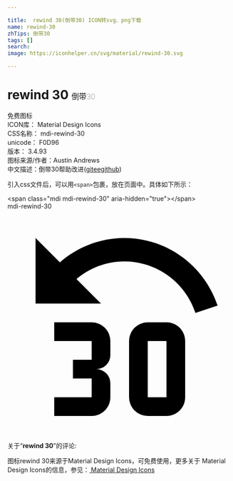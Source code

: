 ```yaml
---

title:  rewind 30(倒带30) ICON转svg、png下载
name: rewind-30
zhTips: 倒带30
tags: []
search: 
image: https://iconhelper.cn/svg/material/rewind-30.svg

---
```


# rewind 30  <small style="font-size: 60%;font-weight: 100">倒带30</small>


<div class="detail-page">
<p>
<span><span class="badge-success badge">免费图标</span> </span>
<br/>
<span>
ICON库：
<span class="badge-secondary badge">Material Design Icons</span> 
</span>
<br/>
<span>
CSS名称：
<span class="badge-secondary badge">mdi-rewind-30</span> 
</span>
<br/>
<span>
unicode：
<span class="badge-secondary badge">F0D96</span> 
<copy-btn content='F0D96' btn-title=""></copy-btn>
<copy-btn :content='String.fromCodePoint(parseInt("F0D96", 16))' btn-title="复制U"></copy-btn>
</span>
<br/>
<span>
版本：
<span class="badge-secondary badge">3.4.93</span> 
</span>
<br/>
<span>图标来源/作者：<span class="badge-light badge">Austin Andrews</span></span> 
<br/>
<span class="zh-detail">中文描述：<span class="badge-primary badge">倒带30</span><span class="help-link"><span>帮助改进</span>(<a href="https://gitee.com/liuwave/icon-helper/edit/master/json/material/rewind-30.json" target="_blank" rel="noopener noreferrer">gitee</a><a href="https://github.com/liuwave/icon-helper/edit/master/json/material/rewind-30.json" target="_blank" rel="noopener noreferrer">github</a></span>)</span><br/>
</p>
</div>
<div class="alert alert-dark">
  <i class="mdi mdi-rewind-30 mdi-48px"></i>
  <i class="mdi mdi-rewind-30 mdi-36px"></i>
  <i class="mdi mdi-rewind-30 mdi-24px"></i>
  <i class="mdi mdi-rewind-30 mdi-18px"></i>
</div>
<div>
  <p>引入css文件后，可以用<code>&lt;span&gt;</code>包裹，放在页面中。具体如下所示：    
  </p>
  <div class="alert alert-primary" style="font-size: 14px">
    &lt;span class="mdi mdi-rewind-30" aria-hidden="true"&gt;&lt;/span&gt;
    <copy-btn content='<span class="mdi mdi-rewind-30" aria-hidden="true"></span>'></copy-btn>
  </div>
  <div class="alert alert-secondary">
    <i class="mdi mdi-rewind-30"
    style="font-size: 24px"
    aria-hidden="true"></i> mdi-rewind-30
    <copy-btn content="mdi-rewind-30" btn-title="复制图标名称"></copy-btn>
  </div>
</div>
<div id="svg" class="svg-wrap">
<svg xmlns="http://www.w3.org/2000/svg" viewBox="0 0 24 24"><path d="M19,14V20C19,21.11 18.11,22 17,22H15A2,2 0 0,1 13,20V14A2,2 0 0,1 15,12H17C18.11,12 19,12.9 19,14M15,14V20H17V14H15M11,20C11,21.11 10.1,22 9,22H5V20H9V18H7V16H9V14H5V12H9A2,2 0 0,1 11,14V15.5A1.5,1.5 0 0,1 9.5,17A1.5,1.5 0 0,1 11,18.5V20M12.5,3C17.15,3 21.08,6.03 22.47,10.22L20.1,11C19.05,7.81 16.04,5.5 12.5,5.5C10.54,5.5 8.77,6.22 7.38,7.38L10,10H3V3L5.6,5.6C7.45,4 9.85,3 12.5,3Z" /></svg>
</div>
<detail full-name='mdi-rewind-30'></detail>
<div class="icon-detail__container">
<p>关于“<b>rewind 30</b>”的评论:</p>
</div>
<Vssue title="关于“rewind 30”的评论" />    
<div><p>图标rewind 30来源于Material Design Icons，可免费使用，更多关于 Material Design Icons的信息，参见：<a target="_blank" href="https://iconhelper.cn/material.html"> Material Design Icons</a>
</p></div>
